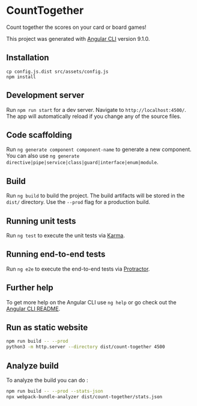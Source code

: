 # CountTogether

Count together the scores on your card or board games!

This project was generated with [Angular CLI](https://github.com/angular/angular-cli) version 9.1.0.

## Installation

```shell
cp config.js.dist src/assets/config.js
npm install
```

## Development server

Run `npm run start` for a dev server. Navigate to `http://localhost:4500/`. The app will automatically reload if you change any of the source files.

## Code scaffolding

Run `ng generate component component-name` to generate a new component. You can also use `ng generate directive|pipe|service|class|guard|interface|enum|module`.

## Build

Run `ng build` to build the project. The build artifacts will be stored in the `dist/` directory. Use the `--prod` flag for a production build.

## Running unit tests

Run `ng test` to execute the unit tests via [Karma](https://karma-runner.github.io).

## Running end-to-end tests

Run `ng e2e` to execute the end-to-end tests via [Protractor](http://www.protractortest.org/).

## Further help

To get more help on the Angular CLI use `ng help` or go check out the [Angular CLI README](https://github.com/angular/angular-cli/blob/master/README.md).

## Run as static website
```bash
npm run build -- --prod
python3 -m http.server --directory dist/count-together 4500
```

## Analyze build
To analyze the build you can do :
```bash
npm run build -- --prod --stats-json
npx webpack-bundle-analyzer dist/count-together/stats.json
```

